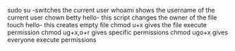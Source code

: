 sudo su -switches the current user
whoami shows the username of the current user
chown betty hello- this script changes the owner of the file
touch hello- this creates empty file
chmod u+x gives the file execute permission
chmod ug+x,o+r gives specific permissions
chmod ugo+x gives everyone execute permissions
